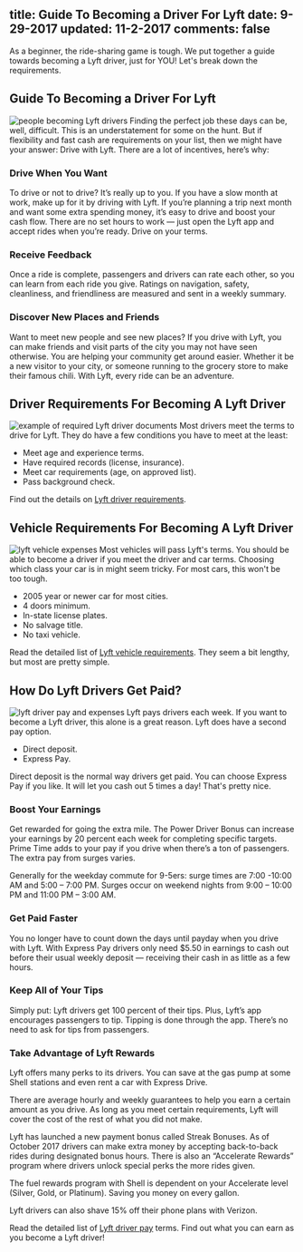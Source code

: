 title: Guide To Becoming a Driver For Lyft
date: 9-29-2017
updated: 11-2-2017
comments: false
---
As a beginner, the ride-sharing game is tough. We put together a guide towards becoming a Lyft driver, just for YOU! Let's break down the requirements.
<!-- more -->
## Guide To Becoming a Driver For Lyft
![people becoming Lyft drivers](/img/become-a-lyft-driver.png)
Finding the perfect job these days can be, well, difficult. This is an understatement for some on the hunt. But if flexibility and fast cash are requirements on your list, then we might have your answer: Drive with Lyft. There are a lot of incentives, here’s why:

### Drive When You Want
To drive or not to drive? It’s really up to you. If you have a slow month at work, make up for it by driving with Lyft. If you’re planning a trip next month and want some extra spending money, it’s easy to drive and boost your cash flow. There are no set hours to work — just open the Lyft app and accept rides when you’re ready. Drive on your terms.

### Receive Feedback
Once a ride is complete, passengers and drivers can rate each other, so you can learn from each ride you give. Ratings on navigation, safety, cleanliness, and friendliness are measured and sent in a weekly summary.

### Discover New Places and Friends
Want to meet new people and see new places? If you drive with Lyft, you can make friends and visit parts of the city you may not have seen otherwise. You are helping your community get around easier. Whether it be a new visitor to your city, or someone running to the grocery store to make their famous chili. With Lyft, every ride can be an adventure.

## Driver Requirements For Becoming A Lyft Driver
![example of required Lyft driver documents](/img/lyft-driver-license.png)
Most drivers meet the terms to drive for Lyft. They do have a few conditions you have to meet at the least:

* Meet age and experience terms.
* Have required records (license, insurance).
* Meet car requirements (age, on approved list).
* Pass background check.

Find out the details on [Lyft driver requirements](/lyft/driver-requirements/).

## Vehicle Requirements For Becoming A Lyft Driver
![lyft vehicle expenses](/img/vehicle-maintenance-expenses.png)
Most vehicles will pass Lyft's terms. You should be able to become a driver if you meet the driver and car terms. Choosing which class your car is in might seem tricky. For most cars, this won't be too tough.

* 2005 year or newer car for most cities.
* 4 doors minimum.
* In-state license plates.
* No salvage title.
* No taxi vehicle.

Read the detailed list of [Lyft vehicle requirements](/lyft/vehicle-requirements/). They seem a bit lengthy, but most are pretty simple.

## How Do Lyft Drivers Get Paid?
![lyft driver pay and expenses](/img/lyft-driver-pay-expenses.png)
Lyft pays drivers each week. If you want to become a Lyft driver, this alone is a great reason. Lyft does have a second pay option.

* Direct deposit.
* Express Pay.

Direct deposit is the normal way drivers get paid. You can choose Express Pay if you like. It will let you cash out 5 times a day! That's pretty nice.

### Boost Your Earnings
Get rewarded for going the extra mile. The Power Driver Bonus can increase your earnings by 20 percent each week for completing specific targets. Prime Time adds to your pay if you drive when there’s a ton of passengers. The extra pay from surges varies. 

Generally for the weekday commute for 9-5ers: surge times are 7:00 -10:00 AM and 5:00 – 7:00 PM. Surges occur on weekend nights from 9:00 – 10:00 PM and 11:00 PM – 3:00 AM.

### Get Paid Faster
You no longer have to count down the days until payday when you drive with Lyft. With Express Pay drivers only need $5.50 in earnings to cash out before their usual weekly deposit — receiving their cash in as little as a few hours.

### Keep All of Your Tips
Simply put: Lyft drivers get 100 percent of their tips. Plus, Lyft’s app encourages passengers to tip. Tipping is done through the app. There’s no need to ask for tips from passengers.

### Take Advantage of Lyft Rewards
Lyft offers many perks to its drivers. You can save at the gas pump at some Shell stations and even rent a car with Express Drive.

There are average hourly and weekly guarantees to help you earn a certain amount as you drive. As long as you meet certain requirements, Lyft will cover the cost of the rest of what you did not make.

Lyft has launched a new payment bonus called Streak Bonuses. As of October 2017 drivers can make extra money by accepting back-to-back rides during designated bonus hours. There is also an “Accelerate Rewards” program where drivers unlock special perks the more rides given.

The fuel rewards program with Shell is dependent on your Accelerate level (Silver, Gold, or Platinum). Saving you money on every gallon.

Lyft drivers can also shave 15% off their phone plans with Verizon.

Read the detailed list of [Lyft driver pay](/lyft/driver-pay/) terms. Find out what you can earn as you become a Lyft driver!